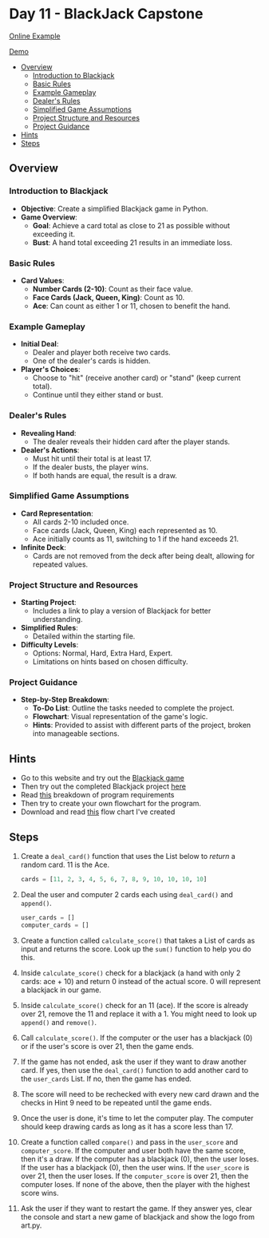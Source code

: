 # Day 11 - BlackJack Capstone <!-- omit in toc -->

[Online Example](https://www.247blackjack.com/)

[Demo](https://appbrewery.github.io/python-day11-demo/)

- [Overview](#overview)
  - [Introduction to Blackjack](#introduction-to-blackjack)
  - [Basic Rules](#basic-rules)
  - [Example Gameplay](#example-gameplay)
  - [Dealer's Rules](#dealers-rules)
  - [Simplified Game Assumptions](#simplified-game-assumptions)
  - [Project Structure and Resources](#project-structure-and-resources)
  - [Project Guidance](#project-guidance)
- [Hints](#hints)
- [Steps](#steps)

## Overview

### Introduction to Blackjack
- **Objective**: Create a simplified Blackjack game in Python.
- **Game Overview**:
  - **Goal**: Achieve a card total as close to 21 as possible without exceeding it.
  - **Bust**: A hand total exceeding 21 results in an immediate loss.

### Basic Rules
- **Card Values**:
  - **Number Cards (2-10)**: Count as their face value.
  - **Face Cards (Jack, Queen, King)**: Count as 10.
  - **Ace**: Can count as either 1 or 11, chosen to benefit the hand.

### Example Gameplay
- **Initial Deal**:
  - Dealer and player both receive two cards.
  - One of the dealer's cards is hidden.
- **Player's Choices**:
  - Choose to "hit" (receive another card) or "stand" (keep current total).
  - Continue until they either stand or bust.

### Dealer's Rules
- **Revealing Hand**:
  - The dealer reveals their hidden card after the player stands.
- **Dealer's Actions**:
  - Must hit until their total is at least 17.
  - If the dealer busts, the player wins.
  - If both hands are equal, the result is a draw.

### Simplified Game Assumptions
- **Card Representation**:
  - All cards 2-10 included once.
  - Face cards (Jack, Queen, King) each represented as 10.
  - Ace initially counts as 11, switching to 1 if the hand exceeds 21.
- **Infinite Deck**:
  - Cards are not removed from the deck after being dealt, allowing for repeated values.

### Project Structure and Resources
- **Starting Project**:
  - Includes a link to play a version of Blackjack for better understanding.
- **Simplified Rules**:
  - Detailed within the starting file.
- **Difficulty Levels**:
  - Options: Normal, Hard, Extra Hard, Expert.
  - Limitations on hints based on chosen difficulty.

### Project Guidance
- **Step-by-Step Breakdown**:
  - **To-Do List**: Outline the tasks needed to complete the project.
  - **Flowchart**: Visual representation of the game's logic.
  - **Hints**: Provided to assist with different parts of the project, broken into manageable sections.

## Hints

- Go to this website and try out the [Blackjack game](https://games.washingtonpost.com/games/blackjack/)
- Then try out the completed Blackjack project [here](https://appbrewery.github.io/python-day11-demo/) 
- Read [this](http://listmoz.com/view/6h34DJpvJBFVRlZfJvxF) breakdown of program requirements
- Then try to create your own flowchart for the program.
- Download and read [this](https://drive.google.com/uc?export=download&id=1rDkiHCrhaf9eX7u7yjM1qwSuyEk-rPnt) flow chart I've created

## Steps

1. Create a `deal_card()` function that uses the List below to *return* a random card. 11 is the Ace.

    ```python
    cards = [11, 2, 3, 4, 5, 6, 7, 8, 9, 10, 10, 10, 10]
    ```

2. Deal the user and computer 2 cards each using `deal_card()` and `append()`.

    ```python
    user_cards = []
    computer_cards = []
    ```

3. Create a function called `calculate_score()` that takes a List of cards as input and returns the score. Look up the `sum()` function to help you do this.

4. Inside `calculate_score()` check for a blackjack (a hand with only 2 cards: ace + 10) and return 0 instead of the actual score. 0 will represent a blackjack in our game.

5. Inside `calculate_score()` check for an 11 (ace). If the score is already over 21, remove the 11 and replace it with a 1. You might need to look up `append()` and `remove()`.

6. Call `calculate_score()`. If the computer or the user has a blackjack (0) or if the user's score is over 21, then the game ends.

7. If the game has not ended, ask the user if they want to draw another card. If yes, then use the `deal_card()` function to add another card to the `user_cards` List. If no, then the game has ended.

8. The score will need to be rechecked with every new card drawn and the checks in Hint 9 need to be repeated until the game ends.

9. Once the user is done, it's time to let the computer play. The computer should keep drawing cards as long as it has a score less than 17.

10. Create a function called `compare()` and pass in the `user_score` and `computer_score`. If the computer and user both have the same score, then it's a draw. If the computer has a blackjack (0), then the user loses. If the user has a blackjack (0), then the user wins. If the `user_score` is over 21, then the user loses. If the `computer_score` is over 21, then the computer loses. If none of the above, then the player with the highest score wins.

15. Ask the user if they want to restart the game. If they answer yes, clear the console and start a new game of blackjack and show the logo from art.py.